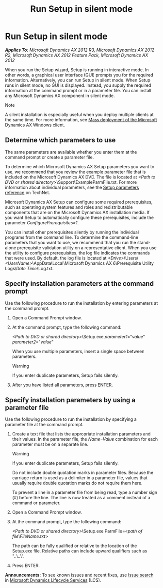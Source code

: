 ﻿---
title: Run Setup in silent mode
TOCTitle: Run Setup in silent mode
ms:assetid: 3a6d1a25-d682-4056-8547-7b68b0f47523
ms:mtpsurl: https://technet.microsoft.com/en-us/library/Aa496627(v=AX.60)
ms:contentKeyID: 35132607
ms.date: 04/18/2014
mtps_version: v=AX.60
---

# Run Setup in silent mode 


_**Applies To:** Microsoft Dynamics AX 2012 R3, Microsoft Dynamics AX 2012 R2, Microsoft Dynamics AX 2012 Feature Pack, Microsoft Dynamics AX 2012_

When you run the Setup wizard, Setup is running in interactive mode. In other words, a graphical user interface (GUI) prompts you for the required information. Alternatively, you can run Setup in silent mode. When Setup runs in silent mode, no GUI is displayed. Instead, you supply the required information at the command prompt or in a parameter file. You can install any Microsoft Dynamics AX component in silent mode.


> [!NOTE]
> <P>A silent installation is especially useful when you deploy multiple clients at the same time. For more information, see <A href="mass-deployment-of-the-microsoft-dynamics-ax-windows-client.md">Mass deployment of the Microsoft Dynamics AX Windows client</A>.</P>



## Determine which parameters to use

The same parameters are available whether you enter them at the command prompt or create a parameter file.

To determine which Microsoft Dynamics AX Setup parameters you want to use, we recommend that you review the example parameter file that is included on the Microsoft Dynamics AX DVD. The file is located at *\<Path to DVD or shared directory\>*\\Support\\ExampleParmFile.txt. For more information about individual parameters, see the [Setup parameters reference](setup-parameters-reference.md) on TechNet.

Microsoft Dynamics AX Setup can configure some required prerequisites, such as operating system features and roles and redistributable components that are on the Microsoft Dynamics AX installation media. If you want Setup to automatically configure these prerequisites, include the parameter *ConfigurePrerequisites=1*.

You can install other prerequisites silently by running the individual programs from the command line. To determine the command-line parameters that you want to use, we recommend that you run the stand-alone prerequisite validation utility on a representative client. When you use the utility to configure prerequisites, the log file indicates the commands that were used. By default, the log file is located at *\<Drive\>*\\Users\\*\<UserName\>*\\AppData\\Local\\Microsoft Dynamics AX 6\\Prerequisite Utility Logs\\*Date Time*\\Log.txt.

## Specify installation parameters at the command prompt

Use the following procedure to run the installation by entering parameters at the command prompt.

1.  Open a Command Prompt window.

2.  At the command prompt, type the following command:
    
    *\<Path to DVD or shared directory\>*\\Setup.exe *parameter1*="*value*" *parameter2*="*value*"
    
    When you use multiple parameters, insert a single space between parameters.
    

    > [!WARNING]
    > <P>If you enter duplicate parameters, Setup fails silently.</P>



3.  After you have listed all parameters, press ENTER.

## Specify installation parameters by using a parameter file

Use the following procedure to run the installation by specifying a parameter file at the command prompt.

1.  Create a text file that lists the appropriate installation parameters and their values. In the parameter file, the *Name=Value* combination for each parameter must be on a separate line.
    

    > [!WARNING]
    > <P>If you enter duplicate parameters, Setup fails silently.</P>

    
    Do not include double quotation marks in parameter files. Because the carriage return is used as a delimiter in a parameter file, values that usually require double quotation marks do not require them here.
    
    To prevent a line in a parameter file from being read, type a number sign (\#) before the line. The line is now treated as a comment instead of a command or parameter.

2.  Open a Command Prompt window.

3.  At the command prompt, type the following command:
    
    *\<Path to DVD or shared directory\>*\\Setup.exe ParmFile=\<*path of file*\\*FileName.txt*\>
    
    The path can be fully qualified or relative to the location of the Setup.exe file. Relative paths can include upward qualifiers such as "..\\..\\".

4.  Press ENTER.

  
**Announcements:** To see known issues and recent fixes, use [Issue search](http://go.microsoft.com/fwlink/?linkid=389258) in [Microsoft Dynamics Lifecycle Services](http://go.microsoft.com/fwlink/?linkid=306505) (LCS).

